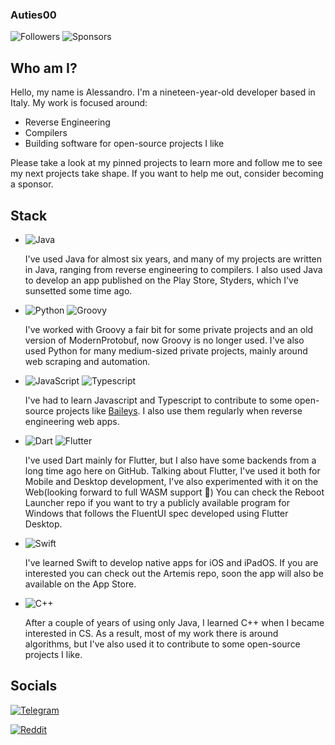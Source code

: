### Auties00

![Followers](https://img.shields.io/github/followers/Auties00?style=for-the-badge)
![Sponsors](https://img.shields.io/github/sponsors/Auties00?style=for-the-badge)

## Who am I?

Hello, my name is Alessandro. I'm a nineteen-year-old developer based in Italy.
My work is focused around:
- Reverse Engineering
- Compilers
- Building software for open-source projects I like

Please take a look at my pinned projects to learn more and follow me to see my next projects take shape.
If you want to help me out, consider becoming a sponsor.

## Stack

- ![Java](https://img.shields.io/badge/Java-ED8B00?style=for-the-badge&logo=java&logoColor=white)
  
  I've used Java for almost six years, and many of my projects are written in Java, ranging from reverse engineering to compilers.
  I also used Java to develop an app published on the Play Store, Styders, which I've sunsetted some time ago.
  
- ![Python](https://img.shields.io/badge/python-3670A0?style=for-the-badge&logo=python&logoColor=ffdd54) ![Groovy](https://img.shields.io/badge/Groovy-5E97B6?style=for-the-badge&logo=Apache%20Groovy&logoColor=white)
  
  I've worked with Groovy a fair bit for some private projects and an old version of ModernProtobuf, now Groovy is no longer used. 
  I've also used Python for many medium-sized private projects, mainly around web scraping and automation.

- ![JavaScript](https://img.shields.io/badge/javascript-%23323330.svg?style=for-the-badge&logo=javascript&logoColor=%23F7DF1E) ![Typescript](https://img.shields.io/badge/TypeScript-007ACC?style=for-the-badge&logo=typescript&logoColor=white)
  
  I've had to learn Javascript and Typescript to contribute to some open-source projects like [Baileys](https://github.com/WhiskeySockets/Baileys).
  I also use them regularly when reverse engineering web apps.

- ![Dart](https://img.shields.io/badge/Dart-0175C2?style=for-the-badge&logo=dart&logoColor=white) ![Flutter](https://img.shields.io/badge/Flutter-%2302569B.svg?style=for-the-badge&logo=Flutter&logoColor=white)

  I've used Dart mainly for Flutter, but I also have some backends from a long time ago here on GitHub.
  Talking about Flutter, I've used it both for Mobile and Desktop development, I've also experimented with it on the Web(looking forward to full WASM support 🙂)
  You can check the Reboot Launcher repo if you want to try a publicly available program for Windows that follows the FluentUI spec developed using Flutter Desktop.

- ![Swift](https://img.shields.io/badge/Swift-FA7343?style=for-the-badge&logo=swift&logoColor=white)

  I've learned Swift to develop native apps for iOS and iPadOS. 
  If you are interested you can check out the Artemis repo, soon the app will also be available on the App Store.

- ![C++](https://img.shields.io/badge/C%2B%2B-00599C?style=for-the-badge&logo=c%2B%2B&logoColor=white)
  
  After a couple of years of using only Java, I learned C++ when I became interested in CS.
  As a result, most of my work there is around algorithms, but I've also used it to contribute to some open-source projects I like.
  

## Socials
[![Telegram](https://img.shields.io/badge/Telegram-000?style=for-the-badge&logo=telegram&logoColor=2CA5E0)](https://t.me/Auties00)

[![Reddit](https://img.shields.io/badge/Reddit-000?style=for-the-badge&logo=reddit&logoColor=FF4500)](https://www.reddit.com/user/Alex0589)

 
